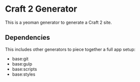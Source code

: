 # Craft 2 Generator

This is a yeoman generator to generate a Craft 2 site.

## Dependencies

This includes other generators to piece together a full app setup:

- base:git
- base:gulp
- base:scripts
- base:styles
